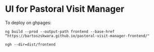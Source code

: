 # UI for Pastoral Visit Manager

To deploy on ghpages:

`ng build --prod --output-path frontend --base-href “https://bartoszskwara.github.io/pastoral-visit-manager-frontend/"`


`ngh --dir=dist/frontend`
